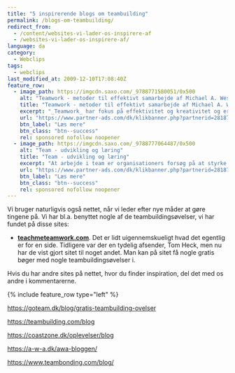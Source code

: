 ```yaml
---
title: "5 inspirerende blogs om teambuilding"
permalink: /blogs-om-teambuilding/
redirect_from:
  - /content/websites-vi-lader-os-inspirere-af
  - /websites-vi-lader-os-inspirere-af/
language: da
category:
  - Webclips
tags:
  - webclips
last_modified_at: 2009-12-10T17:08:40Z
feature_row:
  - image_path: https://imgcdn.saxo.com/_9788771580051/0x500
    alt: "Teamwork - metoder til effektivt samarbejde af Michael A. West"
    title: "Teamwork - metoder til effektivt samarbejde af Michael A. West"
    excerpt: "_Teamwork_ har fokus på effektivitet og kreativitet og er for alle, der på den ene eller anden måde bruger teamwork i deres dagligdag. Bogen er fyldt med praktiske eksempler og teori, der kan hjælpe et team med at opstille mål og opnå dem."
    url: "https://www.partner-ads.com/dk/klikbanner.php?partnerid=28187&bannerid=43264&htmlurl=https://www.saxo.com/dk/teamwork_michael-a-west_haeftet_9788771580051"
    btn_label: "Læs mere"
    btn_class: "btn--success"
    rel: sponsored nofollow noopener
  - image_path: https://imgcdn.saxo.com/_9788777064487/0x500
    alt: "Team - udvikling og læring"
    title: "Team - udvikling og læring"
    excerpt: "At arbejde i team er organisationers forsøg på at styrke udvikling af faglige og personlige potentialer og kompetencer. Bogens formål er at give svar på, hvordan udvikling og læring i team kan blive en succes, fx om sporten er en passende metafor til at fremme teamudvikling og læring og forståelse af samarbejde samt om team på arbejdspladsen kan skabe nye fortællinger om medarbejdernes måde at se på samarbejde og gensidig udvikling."
    url: "https://www.partner-ads.com/dk/klikbanner.php?partnerid=28187&bannerid=43264&htmlurl=https://www.saxo.com/dk/team-udvikling-og-laering_morten-bertelsen-red-reinhard-stelter-red_haeftet_9788777064487"
    btn_label: "Læs mere"
    btn_class: "btn--success"
    rel: sponsored nofollow noopener
---
```


Vi bruger naturligvis også nettet, når vi leder efter nye måder at gøre tingene på. Vi har bl.a. benyttet nogle af de teambuildingsøvelser, vi har fundet på disse sites:

- **[teachmeteamwork.com](http://www.teachmeteamwork.com/)**. Det er lidt uigennemskueligt hvad det egentlig er for en side. Tidligere var der en tydelig afsender, Tom Heck, men nu har de vist gjort sitet til noget andet. Man kan på sitet få nogle gratis bøger med nogle teambuildingsøvelser i.

Hvis du har andre sites på nettet, hvor du finder inspiration, del det med os andre i kommentarerne.

{% include feature_row type="left" %}


https://goteam.dk/blog/gratis-teambuilding-ovelser

https://teambuilding.com/blog

https://coastzone.dk/oplevelser/blog

https://a-w-a.dk/awa-bloggen/

https://www.teambonding.com/blog/
